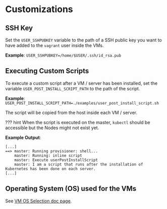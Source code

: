 # Customizations

## SSH Key

Set the `USER_SSHPUBKEY` variable to the path of a SSH public key you want to have added to the `vagrant` user inside the VMs.

**Example**: `USER_SSHPUBKEY=/home/$USER/.ssh/id_rsa.pub`

## Executing Custom Scripts

To execute a custom script after a VM / server has been installed, set the variable `USER_POST_INSTALL_SCRIPT_PATH` to the path of the script.

**Example**: `USER_POST_INSTALL_SCRIPT_PATH=./examples/user_post_install_script.sh`

The script will be copied from the host inside each VM / server.

??? hint
    When the script is executed on the master, `kubectl` should be accessible but the Nodes might not exist yet.

**Example Output**:
```
[...]
==> master: Running provisioner: shell...
    master: Running: inline script
    master: Execute userPostInstallScript
    master: I am a script that runs after the installation of Kubernetes has been done on each server.
[...]
```

## Operating System (OS) used for the VMs

See [VM OS Selection doc page](vm-vm-os-selection.md).
